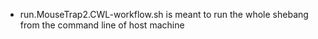 * run.MouseTrap2.CWL-workflow.sh is meant to run the whole shebang from the command line of host machine
